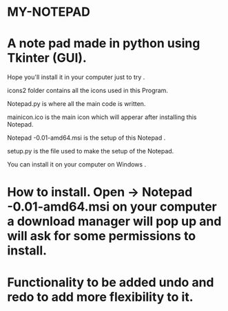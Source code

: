 # MY-NOTEPAD
# A note pad made in python using Tkinter (GUI).

Hope you'll install it in your computer just to try .

icons2 folder contains all the icons used in this Program.

Notepad.py is where all the main code is written.

mainicon.ico is the main icon which will apperar after installing this Notepad.

Notepad -0.01-amd64.msi is the setup of this Notepad .

setup.py is the file used to make the setup of the Notepad.

You can install it on your computer on Windows .

# How to install. Open -> Notepad -0.01-amd64.msi on your computer a download manager will pop up and  will ask for some permissions to install. 

# Functionality to be added undo and redo to add more flexibility to it. 

